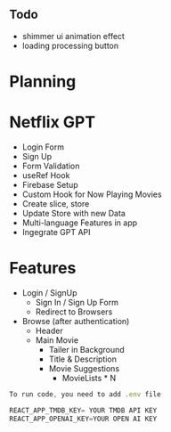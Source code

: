 ## Todo 
- shimmer ui animation effect
- loading processing button

# Planning

# Netflix GPT

- Login Form
- Sign Up
- Form Validation
- useRef Hook
- Firebase Setup
- Custom Hook for Now Playing Movies
- Create slice, store
- Update Store with new Data
- Multi-language Features in app
- Ingegrate GPT API

# Features

- Login / SignUp
  - Sign In / Sign Up Form
  - Redirect to Browsers
- Browse (after authentication)
  - Header
  - Main Movie
    - Tailer in Background
    - Title & Description
    - Movie Suggestions
      - MovieLists \* N

```js
To run code, you need to add .env file

REACT_APP_TMDB_KEY= YOUR TMDB API KEY
REACT_APP_OPENAI_KEY=YOUR OPEN AI KEY
```
